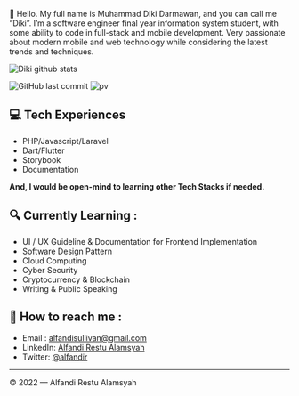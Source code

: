 👋 Hello. My full name is Muhammad Diki Darmawan, and you can call me “Diki”. I’m a software engineer final year information system student, with some ability to code in full-stack and mobile development. Very passionate about modern mobile and web technology while considering the latest trends and techniques.


![Diki github stats](https://github-readme-stats.vercel.app/api?username=alfandir&show_icons=true&theme=dracula&hide=stars,issues)

![GitHub last commit](https://img.shields.io/github/last-commit/alfandir/alfandir)
![pv](https://pageview.vercel.app/?github_user=alfandir)


## 💻 Tech Experiences
- PHP/Javascript/Laravel
- Dart/Flutter
- Storybook
- Documentation

**And, I would be open-mind to learning other Tech Stacks if needed.**

## 🔍  Currently Learning :
- UI / UX Guideline & Documentation for Frontend Implementation
- Software Design Pattern
- Cloud Computing
- Cyber Security
- Cryptocurrency & Blockchain
- Writing & Public Speaking

## 🚀 How to reach me :
- Email : [alfandisullivan@gmail.com](mailto:alfandisullivan@gmail.com)
- LinkedIn: [Alfandi Restu Alamsyah](https://www.linkedin.com/in/alfandi-restu-alamsyah)
- Twitter: [@alfandir](https://twitter.com/alfandir)

---

© 2022 — Alfandi Restu Alamsyah

